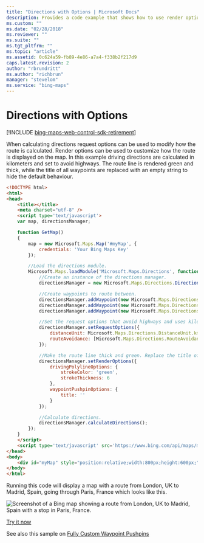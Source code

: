 ```yaml
---
title: "Directions with Options | Microsoft Docs"
description: Provides a code example that shows how to use render options to modify how a route is calculated and displayed on a map.
ms.custom: ""
ms.date: "02/28/2018"
ms.reviewer: ""
ms.suite: ""
ms.tgt_pltfrm: ""
ms.topic: "article"
ms.assetid: 0c624a59-fb89-4e86-a7a4-f338b2f217d9
caps.latest.revision: 2
author: "rbrundritt"
ms.author: "richbrun"
manager: "stevelom"
ms.service: "bing-maps"
---
```


# Directions with Options

[!INCLUDE [bing-maps-web-control-sdk-retirement](../../includes/bing-maps-web-control-sdk-retirement.md)]

When calculating directions request options can be used to modify how the route is calculated. Render options can be used to customize how the route is displayed on the map. In this example driving directions are calculated in kilometers and set to avoid highways. The route line is rendered green and thick, while the title of all waypoints are replaced with an empty string to hide the default behaviour.

```html
<!DOCTYPE html>
<html>
<head>
    <title></title>
    <meta charset="utf-8" />
    <script type='text/javascript'>
    var map, directionsManager;

    function GetMap()
    {
        map = new Microsoft.Maps.Map('#myMap', {
            credentials: 'Your Bing Maps Key'
        });

        //Load the directions module.
        Microsoft.Maps.loadModule('Microsoft.Maps.Directions', function () {
            //Create an instance of the directions manager.
            directionsManager = new Microsoft.Maps.Directions.DirectionsManager(map);

            //Create waypoints to route between.
            directionsManager.addWaypoint(new Microsoft.Maps.Directions.Waypoint({ address: 'London, UK' }));
            directionsManager.addWaypoint(new Microsoft.Maps.Directions.Waypoint({ address: 'Paris, FR' }));
            directionsManager.addWaypoint(new Microsoft.Maps.Directions.Waypoint({ address: 'Madrid, ES' }));

            //Set the request options that avoid highways and uses kilometers.
            directionsManager.setRequestOptions({
                distanceUnit: Microsoft.Maps.Directions.DistanceUnit.km,
                routeAvoidance: [Microsoft.Maps.Directions.RouteAvoidance.avoidLimitedAccessHighway]
            });

            //Make the route line thick and green. Replace the title of waypoints with an empty string to hide the default text that appears.
            directionsManager.setRenderOptions({
                drivingPolylineOptions: {
                    strokeColor: 'green',
                    strokeThickness: 6
                },
                waypointPushpinOptions: {
                    title: ''
                }
            });

            //Calculate directions.
            directionsManager.calculateDirections();
        });
    }
    </script>
    <script type='text/javascript' src='https://www.bing.com/api/maps/mapcontrol?callback=GetMap' async defer></script>
</head>
<body>
    <div id="myMap" style="position:relative;width:800px;height:600px;"></div>
</body>
</html>
```

Running this code will display a map with a route from London, UK to Madrid, Spain, going through Paris, France which looks like this.

![Screenshot of a Bing map showing a route from London, UK to Madrid, Spain with a stop in Paris, France.](../../media/bmv8-directionswithoptions.PNG)

[Try it now](https://bingmapsv8samples.azurewebsites.net/#Directions_WithOptions)

See also this sample on [Fully Custom Waypoint Pushpins](https://bingmapsv8samples.azurewebsites.net/#Fully%20Custom%20Waypoint%20Pushpinshttps://bingmapsv8samples.azurewebsites.net/)
